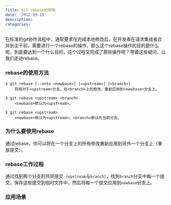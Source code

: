 ```yaml
---
title: git rebase的使用
date: '2012-09-18'
description:
categories:
---
```


在标准的git协作流程中，通常要求在完成本地修改后，在开发者在请求集成者合并到主干前，需要进行一个rebase的操作，那么这个rebase操作的目的是什么呢，到底要达到一个什么目的，这个过程又完成了那些操作呢？带着这些疑问，让我们走进rebase。

### rebase的使用方法

	$ git rebase [--onto <newbase>] [<upstream>] [<branch>]
		将相对于<upstream>分支，在<branch>上的修改，重新应用到<newbase>分支上。

	$ git rebase <upstream> <branch>
		<newbase>默认为<upstream>。

	$ git rebase <upstream>
		<newbase>默认为<upstream>，<branch>默认为当前分支。

### 为什么要使用rebase
通过rebase，你可以将在一个分支上的所有修改重新应用到另外一个分支上（重放提交）。

### rebase工作过程
通过找到两个分支的共同提交（`upstream`与`branch`），找到`branch`分支中每一个提交，保存这些提交到临时文件中，然后将每一个提交应用到`newbase`分支上。

### 应用场景


